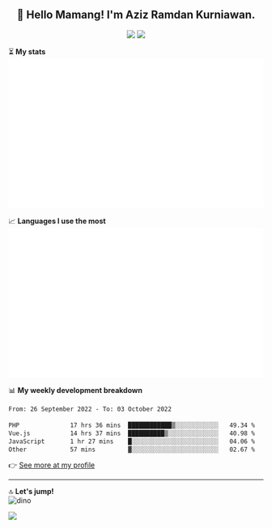 <h2 align="center">👋 Hello Mamang! I'm Aziz Ramdan Kurniawan.</h2>  
<p align="center">
  <img src="https://komarev.com/ghpvc/?username=azizramdan">
  <img src="https://wakatime.com/badge/user/90056fa0-4c31-4eca-954e-2a3ac05896f9.svg">
</p>
    
⏳ **My stats**  
![](https://raw.githubusercontent.com/azizramdan/github-stats/master/generated/overview.svg#gh-dark-mode-only)

📈 **Languages I use the most**  
![](https://raw.githubusercontent.com/azizramdan/github-stats/master/generated/languages.svg#gh-dark-mode-only)

📊 **My weekly development breakdown**
<!--START_SECTION:waka-->

```text
From: 26 September 2022 - To: 03 October 2022

PHP              17 hrs 36 mins  ████████████▒░░░░░░░░░░░░   49.34 %
Vue.js           14 hrs 37 mins  ██████████▒░░░░░░░░░░░░░░   40.98 %
JavaScript       1 hr 27 mins    █░░░░░░░░░░░░░░░░░░░░░░░░   04.06 %
Other            57 mins         ▓░░░░░░░░░░░░░░░░░░░░░░░░   02.67 %
```

<!--END_SECTION:waka-->
👉 [See more at my profile](https://wakatime.com/@azizramdan)
***
🔝 **Let's jump!**  
![dino](https://raw.githubusercontent.com/azizramdan/azizramdan/master/dino.gif)  

![](https://hit.yhype.me/github/profile?user_id=27954794)
